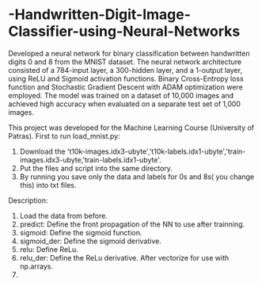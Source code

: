 # -Handwritten-Digit-Image-Classifier-using-Neural-Networks
Developed a neural network for binary classification between handwritten digits 0 and 8 from the MNIST dataset.
The neural network architecture consisted of a 784-input layer, a 300-hidden layer, and a 1-output layer, using ReLU and Sigmoid activation functions.
Binary Cross-Entropy loss function and Stochastic Gradient Descent with ADAM optimization were employed.
The model was trained on a dataset of 10,000 images and achieved high accuracy when evaluated on a separate test set of 1,000 images.

This project was developed for the Machine Learning Course (University of Patras).
First to run load_mnist.py:
1) Download the 't10k-images.idx3-ubyte','t10k-labels.idx1-ubyte','train-images.idx3-ubyte,'train-labels.idx1-ubyte'.
2) Put the files and script into the same directory.
3) By running you save only the data and labels for 0s and 8s( you change this) into txt files.

Description:
1) Load the data from before.
2) predict: Define the front propagation of the NN to use after trainning.
3) sigmoid: Define the sigmoid function.
4) sigmoid_der: Define the sigmoid derivative.
5) relu: Define ReLu.
6) relu_der: Define the ReLu derivative. After vectorize for use with np.arrays.
7) 
